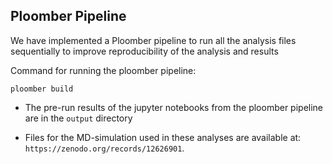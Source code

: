 ## Ploomber Pipeline
We have implemented a Ploomber pipeline to run all the analysis files sequentially to improve reproducibility of the analysis and results

Command for running the ploomber pipeline:

    ploomber build

- The pre-run results of the jupyter notebooks from the ploomber pipeline are in the `output` directory

- Files for the MD-simulation used in these analyses are available at: `https://zenodo.org/records/12626901`.
